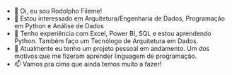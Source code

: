 - 👋 Oi, eu sou Rodolpho Fileme!
- 👀 Estou interessado em Arquitetura/Engenharia de Dados, Programação em Python e Análise de Dados
- 🌱 Tenho experiência com Excel, Power BI, SQL e estou aprendendo Python. Também faço um Tecnólogo de Arquitetura em Dados.
- 💞️ Atualmente eu tenho um projeto pessoal em andamento. Um dos motivos que me fizeram aprender linguagem de programação.
- 📫 Vamos pra cima que ainda temos muito a fazer!

<!---
fileme71/fileme71 is a ✨ special ✨ repository because its `README.md` (this file) appears on your GitHub profile.
You can click the Preview link to take a look at your changes.
--->
